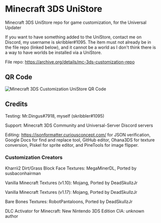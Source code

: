 # Minecraft 3DS UniStore
Minecraft 3DS UniStore repo for game customization, for the Universal Updater

If you want to have something added to the UniStore, contact me on Discord, my username is skribbler#1095. The item must not already be in the file repo (linked below), and it cannot be a world as I don't think there is a way to have worlds be installed via a UniStore.

File repo: https://archive.org/details/mc-3ds-customization-repo

## QR Code
![Minecraft 3DS Customization UniStore QR Code](https://raw.githubusercontent.com/susbaconhairman/mc-3ds-unistore/main/qr/qr-new.png)

## Credits
Testing: Mr.Dingus#7918, myself (skribbler#1095)

Support: Minecraft 3DS Community and Universal-Server Discord servers

Editing: https://jsonformatter.curiousconcept.com/ for JSON verification, Google Docs for find and replace tool, GitHub editor, Ohana3DS for texture conversion, Piskel for sprite editor, and PineTools for image flipper.

### Customization Creators
Kharrii2 Dirt/Grass Block Face Textures: MegaMinerDL, Ported by susbaconhairman

Vanilla Minecraft Textures (v1.10): Mojang, Ported by DeadSkullzJr

Vanilla Minecraft Textures (v1.17): Mojang, Ported by DeadSkullzJr

Bare Bones Textures: RobotPantaloons, Ported by DeadSkullzJr

DLC Activator for Minecraft: New Nintendo 3DS Edition CIA: unknown author
